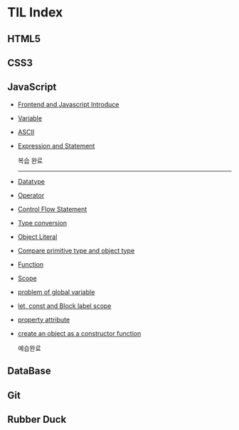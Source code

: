 # TIL Index



## HTML5



## CSS3



## JavaScript

- [Frontend and Javascript Introduce](./JavaScript/FDS/200420-1-2.md)

- [Variable](./JavaScript/FDS/200422-4-5.md#변수)

- [ASCII](./JavaScript/FDS/200422-4-5.md#ascii-code)

- [Expression and Statement](./JavaScript/FDS/200422-4-5.md#표현식과-문)

  복습 완료

  ---

  

- [Datatype](./JavaScript/FDS/200424-6-7.md#데이터-타입)

- [Operator](./JavaScript/FDS/200424-6-7.md#연산자)

- [Control Flow Statement](./JavaScript/FDS/200426-8-9.md#제어문)

- [Type conversion](./JavaScript/FDS/200426-8-9.md#타입-변환과-단축-평가)

- [Object Literal](./JavaScript/FDS/200427-10-11.md#객체-리터럴)

- [Compare primitive type and object type](./JavaScript/FDS/200427-10-11.md#원시-값과-객체의-비교)

- [Function](./JavaScript/FDS/200428-12.md#함수)

- [Scope](./JavaScript/FDS/200430-13-15.md#스코프)

- [problem of global variable](./JavaScript/FDS/200430-13-15.md#전역-변수의-문제점)

- [let, const and Block label scope](./JavaScript/FDS/200430-13-15.md#let-const와-블록-레벨-스코프)

- [property attribute](./JavaScript/FDS/200503-16-17.md#프로퍼티-어트리뷰트)

- [create an object as a constructor function](./JavaScript/FDS/200503-16-17.md#생성자-함수에-의한-객체-생성)

  예습완료



## DataBase



## Git



## Rubber Duck

